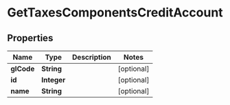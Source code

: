 

# GetTaxesComponentsCreditAccount


## Properties

| Name | Type | Description | Notes |
|------------ | ------------- | ------------- | -------------|
|**glCode** | **String** |  |  [optional] |
|**id** | **Integer** |  |  [optional] |
|**name** | **String** |  |  [optional] |




